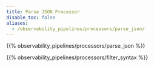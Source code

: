 ```yaml
---
title: Parse JSON Processor
disable_toc: false
aliases:
  - /observability_pipelines/processors/parse_json/
---
```


{{% observability_pipelines/processors/parse_json %}}

{{% observability_pipelines/processors/filter_syntax %}}